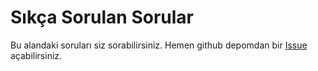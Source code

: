 # Sıkça Sorulan Sorular

Bu alandaki soruları siz sorabilirsiniz. Hemen github depomdan bir [Issue](https://github.com/Zaryob/zfs_kitabi/issues/new) açabilirsiniz.

